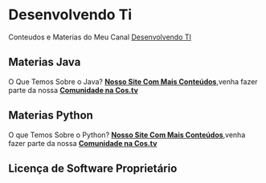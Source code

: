 # Desenvolvendo Ti
 Conteudos e Materias do Meu Canal <a href="https://cos.tv/channel/30972275124250624">Desenvolvendo TI</a>
 
 
 ## Materias Java
 O Que Temos Sobre o Java?
  **<a href="https://blog-desenvolvendo.epizy.com/">Nosso Site Com Mais Conteúdos</a>**,venha fazer parte da nossa **<a href="https://cos.tv/channel/30972275124250624">Comunidade na Cos.tv</a>**
 
 ## Materias Python
 O que Temos Sobre o Python?
    **<a href="https://blog-desenvolvendo.epizy.com/">Nosso Site Com Mais Conteúdos</a>**,venha fazer parte da nossa **<a href="https://cos.tv/channel/30972275124250624">Comunidade na Cos.tv</a>**


 
## Licença de Software Proprietário